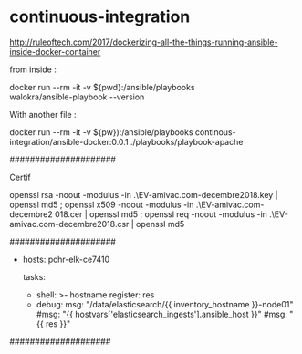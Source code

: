 # continuous-integration

http://ruleoftech.com/2017/dockerizing-all-the-things-running-ansible-inside-docker-container

from inside :

docker run --rm -it -v ${pwd}:/ansible/playbooks \
    walokra/ansible-playbook --version

With another file :

docker run --rm -it -v ${pw}):/ansible/playbooks continous-integration/ansible-docker:0.0.1 ./playbooks/playbook-apache

#####################

Certif

openssl rsa -noout -modulus -in .\EV-amivac.com-decembre2018.key | openssl md5 ; openssl x509 -noout -modulus -in .\EV-amivac.com-decembre2
018.cer | openssl md5 ; openssl req -noout -modulus -in .\EV-amivac.com-decembre2018.csr | openssl md5

#####################
- hosts: pchr-elk-ce7410

  tasks:
    - shell: >-
        hostname
      register: res
    - debug:
        msg: "/data/elasticsearch/{{ inventory_hostname }}-node01"
        #msg: "{{ hostvars['elasticsearch_ingests'].ansible_host }}"
        #msg: "{{ res }}"


####################
